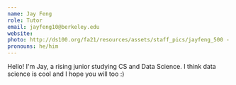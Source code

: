 ```yaml
---
name: Jay Feng
role: Tutor
email: jayfeng10@berkeley.edu
website: 
photo: http://ds100.org/fa21/resources/assets/staff_pics/jayfeng_500 - Jay_Feng.png
pronouns: he/him
---
```

Hello! I'm Jay, a rising junior studying CS and Data Science. I think data science is cool and I hope you will too :)
